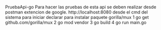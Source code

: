 
PruebaApi-go
Para hacer las pruebas de esta api se deben realizar desde postman extencion de google. http://localhost:8080
desde el cmd del sistema para iniciar declarar
para instalar paquete gorilla/mux
1  go get github.com/gorilla/mux
2 go mod vendor
3 go build
4 go run main.go
